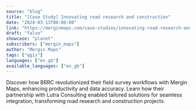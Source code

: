 ```yaml
---
source: "blog"
title: "[Case Study] Innovating road research and construction"
date: "2024-03-13T00:00:00"
link: "https://merginmaps.com/case-studies/innovating-road-research-and-construction?utm_source=qgis"
draft: "false"
showcase: "planet"
subscribers: ["mergin_maps"]
author: "Mergin Maps"
tags: ["qgis"]
languages: ["en_gb"]
available_languages: ["en_gb"]
---
```


Discover how BRRC revolutionized their field survey workflows with Mergin Maps, enhancing productivity and data accuracy. Learn how their partnership with Lutra Consulting enabled tailored solutions for seamless integration, transforming road research and construction projects.

